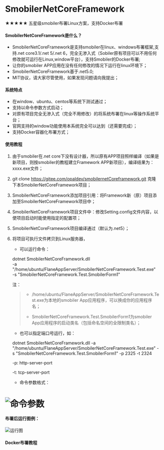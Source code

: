# SmobilerNetCoreFramework

**★★★★★** 五星级smobiler布署Linux方案，支持Docker布署

#### SmobilerNetCoreFramework是什么？
- SmobilerNetCoreFramework是支持smobiler在linux、windows布署框架,支持.net core3.1/.net 5/.net 6，完全无渗入式（Sobiler原有项目可以不用任何修改就可运行在Linux,window平台），支持Smobiler的Docker布署;
- 让你的smobiler APP应用在没有任何修改的情况下运行在linux环境下；
- SmobilerNetCoreFramework基于.net5.0;
- MIT协议，请大家尽管使用，如果发现问题请向我提出；

#### 系统特点

- 在window、ubuntu、centos等系统下测试通过；
- 支持以命令参数方式启动；
- 对原有项目完全无渗入式（完全不用修改）的将系统布署在linux等操作系统平台；
- 官网支持的window功能使用本系统完全可以达到（还需要完成）；
- 支持Docker容器化布署方式；


#### 使用教程

1. 由于smobiler在.net core下没有设计器，所以原有APP项目照样编译（如果是新项目，则按smobiler的教程建立Framework APP新项目），编译结果为：xxxx.exe文件；

2. git clone https://gitee.com/opaldev/smobilernetCoreframework.git  克隆下本SmobilerNetCoreFramework项目；

3. SmobilerNetCoreFramework添加项目引用：将Framework新（原）项目添加至SmobilerNetCoreFramework项目中；

4. SmobilerNetCoreFramework项目文件中：修改Setting.config文件内容，以使项目启动时能使用指定的配置项；

5. SmobilerNetCoreFramework项目编译通过（默认为.net5）；

6. 将项目可执行文件拷贝到Linux服务器，

   - 可以运行命令：

   dotnet SmobilerNetCoreFramework.dll \
   -a "/home/ubuntu/FlaneAppServer/SmobilerNetCoreFramework.Test.exe"  \
   -s "SmobilerNetCoreFramework.Test.SmobilerForm1"

   注：

   > - /home/ubuntu/FlaneAppServer/SmobilerNetCoreFramework.Test.exe为本地的smobiler App应用程序，可以换成你的应用程序名；
   >
   > - SmobilerNetCoreFramework.Test.SmobilerForm1为smobiler App应用程序的启动类名（包括命名空间的全限制类名）；

   

   - 也可以指定端口号运行，如：

   dotnet SmobilerNetCoreFramework.dll -a "/home/ubuntu/FlaneAppServer/SmobilerNetCoreFramework.Test.exe"  -s "SmobilerNetCoreFramework.Test.SmobilerForm1" -p 2325 -t 2324

   -p: http-server-port

   -t: tcp-server-port

   - 命令参数格式：

![命令参数](https://gitee.com/opaldev/smobilernetCoreframework/raw/master/SmobilerNetCoreFramework/wwwroot/images/commandinfo4.png)
=======
#### 布署后运行图例：

![运行图](https://gitee.com/opaldev/smobilernetCoreframework/raw/master/SmobilerNetCoreFramework/wwwroot/images/run.jpg)

#### Docker布署教程

